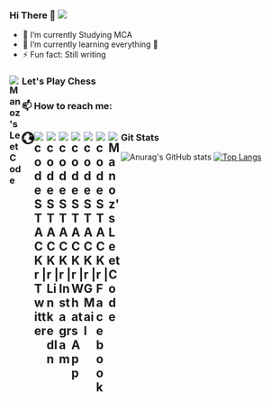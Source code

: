 ### Hi There 👋                        ![](https://visitor-badge.glitch.me/badge?page_id=manozjinagal)
- 🌱 I’m currently Studying MCA   
- 🌱 I’m currently learning everything 🤣
- ⚡ Fun fact: Still writing
### Let's Play Chess [<img align="left" alt="Manoz's LeetCode" width="22px" src="https://cdn.jsdelivr.net/npm/simple-icons@v5/icons/lichess.svg" />][lichess]

### 📫 How to reach me:

[<img align="left" alt="codeSTACKr.com" width="22px" src="https://raw.githubusercontent.com/iconic/open-iconic/master/svg/globe.svg" />][website]
[<img align="left" alt="codeSTACKr | Twitter" width="22px" src="https://cdn.jsdelivr.net/npm/simple-icons@v3/icons/twitter.svg" />][twitter]
[<img align="left" alt="codeSTACKr | LinkedIn" width="22px" src="https://cdn.jsdelivr.net/npm/simple-icons@v3/icons/linkedin.svg" />][linkedin]
[<img align="left" alt="codeSTACKr | Instagram" width="22px" src="https://cdn.jsdelivr.net/npm/simple-icons@v3/icons/instagram.svg" />][instagram]
[<img align="left" alt="codeSTACKr | WhatsApp " width="22px" src="https://cdn.jsdelivr.net/npm/simple-icons@v3/icons/whatsapp.svg" />][whatsapp]
[<img align="left" alt="codeSTACKr | GMail " width="22px" src="https://cdn.jsdelivr.net/npm/simple-icons@v3/icons/gmail.svg" />][Mail]
[<img align="left" alt="codeSTACKr | Facebook " width="22px" src="https://cdn.jsdelivr.net/npm/simple-icons@v3/icons/facebook.svg" />][facebook]
[<img align="left" alt="Manoz's LeetCode" width="22px" src="https://cdn.jsdelivr.net/npm/simple-icons@v5/icons/leetcode.svg" />][leetcode]
-


### Git Stats

 ![Anurag's GitHub stats](https://github-readme-stats.vercel.app/api?username=manozjinagal&show_icons=true&theme=radical)
 [![Top Langs](https://github-readme-stats.vercel.app/api/top-langs/?username=manozjinagal&layout=compact)](https://github.com/anuraghazra/github-readme-stats)

<!--
<br />

<h1 align = 'Center'>Watch a 🐍 eating my contribution graph</h1>
<p align="center">
  <img src="https://github.com/manozjinagal/manozjinagal/blob/output/github-contribution-grid-snake.svg" alt="snake"></center>
</p>

<br />
<!--
**manozjinagal/manozjinagal** is a ✨ _special_ ✨ repository because its `README.md` (this file) appears on your GitHub profile.

Here are some ideas to get you started:

- 🔭 I’m currently working on ...
- 🌱 I’m currently learning ...
- 👯 I’m looking to collaborate on ...
- 🤔 I’m looking for help with ...
- 💬 Ask me about ...
- 📫 How to reach me: ...
- 😄 Pronouns: ...
- ⚡ Fun fact: ...
-->

[website]: https://manozjinagal.github.io
[twitter]: https://twitter.com/manozjinagal
[instagram]: https://instagram.com/manozjinagal
[linkedin]: https://linkedin.com/in/manozjinagal
[whatsapp]:http://wa.me/918561908667?text=Hey+there+👋 
[Mail]: https://mail.google.com/mail/?view=cm&fs=1&to=manozjinagal@gmail.com
[facebook]:https://www.facebook.com/manozjinagal
[leetcode]: https://www.leetcode.com/manozjinagal
[lichess]: https://lichess.org/@/manozJinagal
